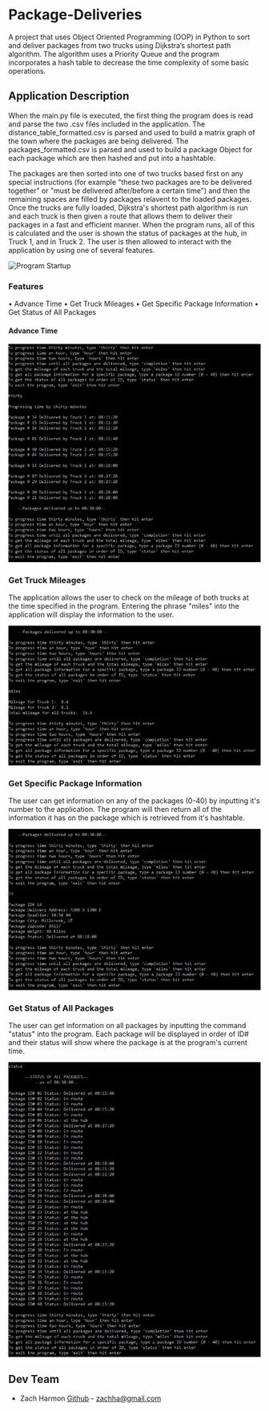 # Package-Deliveries
A project that uses Object Oriented Programming (OOP) in Python to sort and deliver packages from two trucks using Dijkstra’s shortest path algorithm. The algorithm uses a Priority Queue and the program incorporates a hash table to decrease the time complexity of some basic operations. 

## Application Description
When the main.py file is executed, the first thing the program does is read and parse the two .csv files included in the application. The distance_table_formatted.csv is parsed and used to build a matrix graph of the town where the packages are being delivered. The packages_formatted.csv is parsed and used to build a package Object for each package which are then hashed and put into a hashtable. 

The packages are then sorted into one of two trucks based first on any special instructions (for example "these two packages are to be delivered together" or  "must be delivered after/before a certain time") and then the remaining spaces are filled by packages relavent to the loaded packages. Once the trucks are fully loaded, Dijkstra's shortest path algorithm is run and each truck is then given a route that allows them to deliver their packages in a fast and efficient manner. When the program runs, all of this is calculated and the user is shown the status of packages at the hub, in Truck 1, and in Truck 2. The user is then allowed to interact with the application by using one of several features.

![Program Startup](imgs/program_startup.jpg "Program on start-up")
### Features
 • Advance Time
 • Get Truck Mileages
 • Get Specific Package Information
 • Get Status of All Packages
#### Advance Time

![Half-hour Increment](imgs/thirty_increment.jpg "Program after 30 minute increment by user")
### Get Truck Mileages
The application allows the user to check on the mileage of both trucks at the time specified in the program. Entering the phrase "miles" into the application will display the information to the user.

![Mileage displayed](imgs/mileage_after_thirty.jpg "Program after miles command input")
### Get Specific Package Information
The user can get information on any of the packages (0-40) by inputting it's number to the application. The program will then return all of the information it has on the package which is retrieved from it's hashtable.

![Package information](imgs/package_14_info.jpg "Program showing information for package 14")
### Get Status of All Packages
The user can get information on all packages by inputting the command "status" into the program. Each package will be displayed in order of ID# and their status will show where the package is at the program's current time.

![Status of All Packages](imgs/all_packages.jpg "Program showing status of all packages")
## Dev Team
 
* Zach Harmon [Github](https://www.github.com/zachha) - zachha@gmail.com
